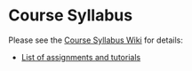 # Course Syllabus

Please see the [Course Syllabus Wiki](https://github.com/Runpython-IntroProgramming/Course-Syllabus/wiki) for details:

* [List of assignments and tutorials](https://github.com/Runpython-IntroProgramming/Course-Syllabus/wiki/home)
